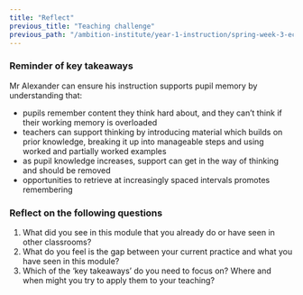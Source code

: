 ```yaml
---
title: "Reflect"
previous_title: "Teaching challenge"
previous_path: "/ambition-institute/year-1-instruction/spring-week-3-ect-teaching-challenge"
---
```





### Reminder of key takeaways
Mr Alexander can ensure his instruction supports pupil memory by understanding that:
- pupils remember content they think hard about, and they can’t think if their working memory is overloaded 
- teachers can support thinking by introducing material which builds on prior knowledge, breaking it up into manageable steps and using worked and partially worked examples 
- as pupil knowledge increases, support can get in the way of thinking and should be removed 
- opportunities to retrieve at increasingly spaced intervals promotes remembering




### Reflect on the following questions
1. What did you see in this module that you already do or have seen in other classrooms? 
2. What do you feel is the gap between your current practice and what you have seen in this module? 
3. Which of the ‘key takeaways’ do you need to focus on? Where and when might you try to apply them to your teaching?


